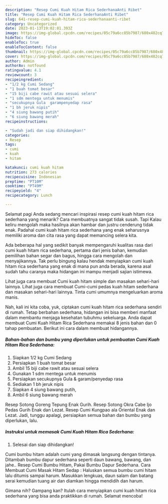 ```yaml
---
description: "Resep Cumi Kuah Hitam Rica SederhanaAnti Ribet"
title: "Resep Cumi Kuah Hitam Rica SederhanaAnti Ribet"
slug: 641-resep-cumi-kuah-hitam-rica-sederhanaanti-ribet
category: Uncategorized
date: 2023-01-13T19:02:01.393Z
image: https://img-global.cpcdn.com/recipes/05c79a6cc85b7987/680x482cq70/cumi-kuah-hitam-rica-sederhana-foto-resep-utama.jpg
hideToc: false
enableToc: true
enableTocContent: false
thumbnail: https://img-global.cpcdn.com/recipes/05c79a6cc85b7987/680x482cq70/cumi-kuah-hitam-rica-sederhana-foto-resep-utama.jpg
cover: https://img-global.cpcdn.com/recipes/05c79a6cc85b7987/680x482cq70/cumi-kuah-hitam-rica-sederhana-foto-resep-utama.jpg
author: Admin
authorAv: notfound
ratingvalue: 4.1
reviewcount: 3
recipeingredient:
- "1/2 kg Cumi Sedang"
- "1 buah tomat besar"
- "15 biji cabe rawit atau sesuai selera"
- "1 sdm mentega untuk menumis"
- "secukupnya Gula  garampenyedap rasa"
- "1 bh jeruk nipis"
- "4 siung bawang putih"
- "6 siung bawang merah"
recipeinstructions:

- "Sudah jadi dan siap dihidangkan!"
categories:
- Resep
tags:
- cumi
- kuah
- hitam

katakunci: cumi kuah hitam 
nutrition: 273 calories
recipecuisine: Indonesian
preptime: "PT10M"
cooktime: "PT49M"
recipeyield: "4"
recipecategory: Lunch

---
```



Selamat pagi Anda sedang mencari inspirasi resep cumi kuah hitam rica sederhana yang menarik? Cara membuatnya sangat tidak susah. Tapi Kalau keliru mengolah maka hasilnya akan hambar dan justru cenderung tidak enak. Padahal cumi kuah hitam rica sederhana yang enak seharusnya memiliki aroma dan cita rasa yang dapat memancing selera kita.


Ada beberapa hal yang sedikit banyak mempengaruhi kualitas rasa dari cumi kuah hitam rica sederhana, pertama dari jenis bahan, kemudian pemilihan bahan segar dan bagus, hingga cara mengolah dan menyajikannya. Tak perlu bingung kalau hendak menyiapkan cumi kuah hitam rica sederhana yang enak di mana pun anda berada, karena asal sudah tahu caranya maka hidangan ini mampu menjadi sajian istimewa.

Lihat juga cara membuat Cumi kuah hitam simple dan masakan sehari-hari lainnya. Lihat juga cara membuat Cumi-cumi pedas kuah hitam sederhana dan masakan sehari-hari lainnya. Tinta cumi umumnya mengeluarkan aroma manis.


Nah, kali ini kita coba, yuk, ciptakan cumi kuah hitam rica sederhana sendiri di rumah. Tetap berbahan sederhana, hidangan ini bisa memberi manfaat dalam membantu menjaga kesehatan tubuhmu sekeluarga. Anda dapat membuat Cumi Kuah Hitam Rica Sederhana memakai 8 jenis bahan dan 0 tahap pembuatan. Berikut ini cara dalam membuat hidangannya.

<!--inarticleads1-->

##### Bahan-bahan dan bumbu yang diperlukan untuk pembuatan Cumi Kuah Hitam Rica Sederhana:

1. Siapkan 1/2 kg Cumi Sedang
1. Persiapkan 1 buah tomat besar
1. Ambil 15 biji cabe rawit atau sesuai selera
1. Gunakan 1 sdm mentega untuk menumis
1. Persiapkan secukupnya Gula &amp; garam/penyedap rasa
1. Sediakan 1 bh jeruk nipis
1. Siapkan 4 siung bawang putih,
1. Ambil 6 siung bawang merah


Resep Sotong Goreng Tepung Enak Gurih. Resep Sotong Okra Cabe Ijo Pedas Gurih Enak dan Lezat. Resep Cumi Kungpao ala Oriental Enak dan Lezat. Jadi, tunggu apalagi, persiapkan semua bahan dan bumbu yang diperlukan, lalu. 

<!--inarticleads2-->

##### Instruksi untuk memasak Cumi Kuah Hitam Rica Sederhana:


1. Selesai dan siap dihidangkan!

Cumi bumbu hitam adalah cumi yang dimasak langsung dengan tintanya. Ditambah bumbu dapur sederhana seperti daun bawang, bawang, dan jahe.. Resep Cumi Bumbu Hitam, Pakai Bumbu Dapur Sederhana. Cara Membuat Cumi Masak Hitam Sedap : Haluskan semua bumbu cumi hitam lalu ditumis sampai harum. Masukkan lengkuas, daun salam dan batang serai kemudian tuang air dan diamkan hingga mendidih dan harum. 

Gimana nih? Gampang kan? Itulah cara menyiapkan cumi kuah hitam rica sederhana yang bisa anda praktikkan di rumah. Selamat mencoba!
